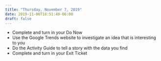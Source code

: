```yaml
---
title: "Thursday, November 7, 2019"
date: 2019-11-06T18:51:49-06:00
draft: false
---
```


- Complete and turn in your Do Now
- Use the Google Trends website to investigate an idea that is interesting to you
- Do the Activity Guide to tell a story with the data you find
- Complete and turn in your Exit Ticket